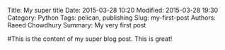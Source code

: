 Title: My super title
Date: 2015-03-28 10:20
Modified: 2015-03-28 19:30
Category: Python
Tags: pelican, publishing
Slug: my-first-post
Authors: Raeed Chowdhury
Summary: My very first post

#This is the content of my super blog post.
This is great!